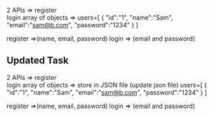 2 APIs => 
register  
login 
array of objects => 
    users=[
        {
            "id":"1",
            "name":"Sam",
            "email":"sam@b.com",
            "password":"1234"
        }
    ]
<!-- Add Middlewares Also -->
register =>(name, email, password)
login => (email and password)

<!-- ...................................... -->
## Updated Task
2 APIs => 
register  
login 
array of objects => store in JSON file (update json file)
    users=[
        {
            "id":"1",
            "name":"Sam",
            "email":"sam@b.com",
            "password":"1234"
        }
    ]
<!-- Add Middlewares Also -->
register =>(name, email, password)
login => (email and password)